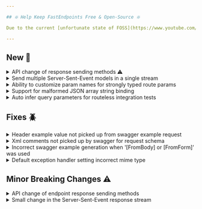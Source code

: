 ```yaml
---

## ❇️ Help Keep FastEndpoints Free & Open-Source ❇️

Due to the current [unfortunate state of FOSS](https://www.youtube.com/watch?v=H96Va36xbvo), please consider [becoming a sponsor](https://opencollective.com/fast-endpoints) and help us beat the odds to keep the project alive and free for everyone.

---
```


<!-- <details><summary>title text</summary></details> -->

## New 🎉

<details><summary>API change of response sending methods ⚠️</summary>

Response sending methods such as `SendOkAsync()` have been ripped out of the endpoint base class for a better intellisense experience and extensibility.

Going forward, the response sending methods are accessed via the `Send` property of the endpoint as follows:

```cs
public override async Task HandleAsync(CancellationToken c)
{
    await Send.OkAsync("hello world!");
}
```

In order to add your own custom response sending methods, simply target the `IResponseSender` interface and write extension methods like so:

```cs
static class SendExtensions
{
    public static Task HelloResponse(this IResponseSender sender)
        => sender.HttpContext.Response.SendOkAsync("hello!");
}
```

This is obviously is a wide-reaching breaking change which can be easily remedied with a quick regex based find & replace. Please see the breaking changes section below for step-by-step instructions on how to migrate. Takes less than a minute.

</details>

<details><summary>Send multiple Server-Sent-Event models in a single stream</summary>

It is now possible to send different types of data in a single SSE stream with the use of a wrapper type called **StreamItem** like so:

```cs
public override async Task HandleAsync(CancellationToken ct)
{
    await Send.EventStreamAsync(GetMultiDataStream(ct), ct);

    async IAsyncEnumerable<StreamItem> GetMultiDataStream([EnumeratorCancellation] CancellationToken ct)
    {
        long id = 0;

        while (!ct.IsCancellationRequested)
        {
            await Task.Delay(1000, ct);

            id++;

            if (DateTime.Now.Second % 2 == 1)
                yield return new StreamItem(id.ToString(), "odd-second", Guid.NewGuid()); //guide data
            else
                yield return new StreamItem(id.ToString(), "even-second", "hello!"); //string data
        }
    }
}
```

By default, the `StreamItem` will be serialized as a JSON object, but you can change this by inheriting from it and overriding the `GetDataString` method to return a different format such as XML or plain text.

</details>

<details><summary>Ability to customize param names for strongly typed route params</summary>

It is now possible to customize the route param names when using the [strongly typed route params](https://fast-endpoints.com/docs/misc-conveniences#strongly-typed-route-parameters) feature by simply decorating the target dto property with a `[BindFrom("customName"))]` attribute. If a `BindFrom` attribute annotation is not present on the property, the actual name of the property itself will end up being the route param name.

</details>

<details><summary>Support for malformed JSON array string binding</summary>

When submitting requests via SwaggerUI where a complex object collection is to be bound to a collection property of a DTO, SwaggerUI sends in a malformed string of JSON objects without properly enclosing them in the JSON array notation `[...]` such as the following:

```json
{"something":"one"},{"something":"two"}
```

whereas it should be a proper JSON array such as this:

```json
[{"something":"one"},{"something":"two"}]
```

Since we have no control over how SwaggerUI behaves, support has been added to the default request binder to support parsing and binding the malformed comma separateed JSON objects that SwaggerUI sends at the expense of a minor performance hit.

</details>

<details><summary>Auto infer query parameters for routeless integration tests</summary>

If you annotate request DTO properties with `[RouteParam]` attribute, the helper extensions such as `.GETAsync()` will now automatically populate
the request query string with values from the supplied dto instance when sending integration tests.

```cs
sealed class MyRequest
{
    [RouteParam]
    public string FirstName { get; set; }

    public string LastName { get; set; }
}

[Fact]
public async Task Query_Param_Test()
{
    var request = new MyRequest
    {
        FirstName = "John", //will turn into a query parameter
        LastName = "Gallow" //will be in json body content
    };
    var result = await App.Client.GETAsync<MyEndpoint, MyRequest, string>(request);
}
```

</details>

<!-- ## Improvements 🚀 -->

## Fixes 🪲

<details><summary>Header example value not picked up from swagger example request</summary>

If a request DTO specifies a custom header name that is different from the property name such as the following:

```cs
sealed class GetItemRequest
{
    [FromHeader("x-correlation-id")]
    public Guid CorrelationId { get; init; }
}
```

and a summary example request is provided such as the following:

```cs
Summary(s => s.ExampleRequest = new GetItemRequest()
{
    CorrelationId = "54321"
});
```

the example value from the summary example property was not being picked up due to an oversight.

</details>

<details><summary>Xml comments not picked up by swagger for request schema</summary>

There was a regression in the code path that was picking up `Summary` xml comments from DTO properties in certain scenarios, which has now been fixed.

</details>

<details><summary>Incorrect swagger example generation when '[FromBody] or [FromForm]' was used</summary>

If a request DTO was defined like this:

```cs
sealed class MyRequest
{
    [FromBody]
    public Something Body { get; set; }
}
```

and an example request is provided via the Summary like this:

```cs
Summary(x=>x.ExampleRequest = new MyRequest()
{
    Body = new Something()
    {
        ...
    }
});
```

swagger generated the incorrect request example value which included the property name, which it shouldn't have.

</details>

<details><summary>Default exception handler setting incorrect mime type</summary>

Due to an oversight, the [default exception handler](https://fast-endpoints.com/docs/exception-handler) was not correctly setting the intended content-type value of `application/problem+json`. Instead, it was being overwritten with `application/json` due to not using the correct overload of `WriteAsJsonAsync()` method internally.

</details>

## Minor Breaking Changes ⚠️

<details><summary>API change of endpoint response sending methods</summary>

The response sending methods are no longer located on the endpoint class itself and are now accessed via the `Send` property of the endpoint.
This is a breaking change which you can easily fix by doing a quick find+replace using a text editor such as VSCode. Please follow the following steps in order to update your files:

1. Open the top level folder of where your endpoint classes exist in the project in a text editor like VSCode.
2. Click `Edit > Replace In Files` and enable `Regex Matching`
3. Use `(?<!\.)\bSend(?=[A-Z][A-Za-z]*Async\b)` as the regex to find matches to target for editing.
4. Enter `Send.` in the replacement field and hit `Replace All`
5. Then use `(?<!\.)\bSendAsync\b` as the regex.
6. Enter `Send.OkAsync` as the replacement and hit `Replace All` again.
7. Build the project and profit!

**Note:** In case some `Send.OkAsync()` calls won't compile, it's most likely you were using the `SendAsync()` overload that allowed to set a custom status code, and all you have to do to fix it is to use the `Send.ResponseAsync()` method instead of `Send.OkAsync()` as `OkAsync()` doesn't allow custom status codes.

Here's a complete [walkthrough](https://imgur.com/mTucCkS) of the above process.

</details>

<details><summary>Small change in the Server-Sent-Event response stream</summary>

Previously the Server-Sent-Event response was written as:

``` plain
id:12345
event: my-event
data: hello world!


```

Notice the inconsistency in the spacing between the `id`, `event` and `data` fields. This has now been fixed to be consistent with the following format:

``` plain
id: 12345
event: my-event
data: hello world!


```

</details>